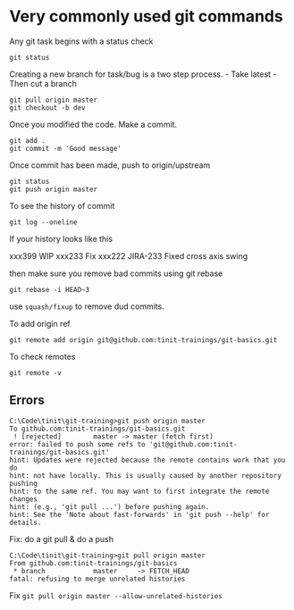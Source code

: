# Very commonly used git commands

Any git task begins with a status check

```
git status
```

Creating a new branch for task/bug is a two step process. 
    - Take latest
    - Then cut a branch

```
git pull origin master
git checkout -b dev
```

Once you modified the code. Make a commit.
```
git add .
git commit -m 'Good message'
```

Once commit has been made, push to origin/upstream
```
git status
git push origin master
```

To see the history of commit
```
git log --oneline
```

If your history looks like this

xxx399 WIP
xxx233 Fix
xxx222 JIRA-233 Fixed cross axis swing

then make sure you remove bad commits using git rebase

```
git rebase -i HEAD~3
```

use `squash/fixup` to remove dud commits.


To add origin ref

```
git remote add origin git@github.com:tinit-trainings/git-basics.git
```

To check remotes

```
git remote -v
```


## Errors

```
C:\Code\tinit\git-training>git push origin master
To github.com:tinit-trainings/git-basics.git
 ! [rejected]        master -> master (fetch first)
error: failed to push some refs to 'git@github.com:tinit-trainings/git-basics.git'
hint: Updates were rejected because the remote contains work that you do
hint: not have locally. This is usually caused by another repository pushing
hint: to the same ref. You may want to first integrate the remote changes
hint: (e.g., 'git pull ...') before pushing again.
hint: See the 'Note about fast-forwards' in 'git push --help' for details.
```
Fix: do a git pull & do a push

```
C:\Code\tinit\git-training>git pull origin master
From github.com:tinit-trainings/git-basics
 * branch            master     -> FETCH_HEAD
fatal: refusing to merge unrelated histories
```

Fix `git pull origin master --allow-unrelated-histories`
